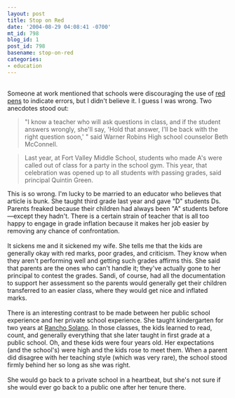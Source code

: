 ```yaml
---
layout: post
title: Stop on Red
date: '2004-08-29 04:08:41 -0700'
mt_id: 798
blog_id: 1
post_id: 798
basename: stop-on-red
categories:
- education
---
```

<br />Someone at work mentioned that schools were discouraging the use of <a href="http://www.macon.com/mld/macon/9525790.htm">red pens</a> to indicate errors, but I didn't believe it. I guess I was wrong. Two anecdotes stood out:<blockquote>"I know a teacher who will ask questions in class, and if the student answers wrongly, she'll say, 'Hold that answer, I'll be back with the right question soon,' " said Warner Robins High school counselor Beth McConnell.</blockquote><blockquote>Last year, at Fort Valley Middle School, students who made A's were called out of class for a party in the school gym. This year, that celebration was opened up to all students with passing grades, said principal Quintin Green.</blockquote>This is so wrong. I'm lucky to be married to an educator who believes that article is bunk. She taught third grade last year and gave "D" students Ds. Parents freaked because their children had always been "A" students before&#x2014;except they hadn't. There is a certain strain of teacher that is all too happy to engage in grade inflation because it makes her job easier by removing any chance of confrontation.<br /><br />It sickens me and it sickened my wife. She tells me that the kids are generally okay with red marks, poor grades, and criticism. They know when they aren't performing well and getting such grades affirms this. She said that parents are the ones who can't handle it; they've actually gone to her principal to contest the grades. Sandi, of course, had all the documentation to support her assessment so the parents would generally get their children transferred to an easier class, where they would get nice and inflated marks.<br /><br />There is an interesting contrast to be made between her public school experience and her private school experience. She taught kindergarten for two years at <a href="http://www.ranchosolano.com/">Rancho Solano</a>. In those classes, the kids learned to read, count, and generally everything that she later taught in first grade at a public school. Oh, and these kids were four years old. Her expectations (and the school's) were high and the kids rose to meet them. When a parent did disagree with her teaching style (which was very rare), the school stood firmly behind her so long as she was right.<br /><br />She would go back to a private school in a heartbeat, but she's not sure if she would ever go back to a public one after her tenure there.<br /><br /><br />
